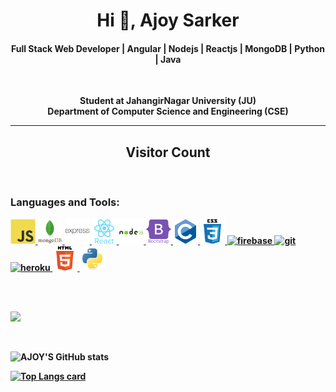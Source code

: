 <h1 align="center">Hi 👋, Ajoy Sarker</a></h1>
<h4 align="center">Full Stack Web Developer | Angular | Nodejs | Reactjs | MongoDB | Python | Java </h4> <br/>

<p align="center"> <b>Student at JahangirNagar University (JU) <b/><br/>
      Department of <b>Computer Science and Engineering (CSE)</b> </P>
<!--  <p align="center"> <img src="https://komarev.com/ghpvc/?username=AJOYSR" alt="kzirafi71" /> </p>     -->
 
 ---
<h2 align="center">Visitor Count</h2>
<p align="center">
  <img align="center" alt="" width="40%" src="https://profile-counter.glitch.me/AJOYSR/count.svg" />
</p>

<h3 align="left">Languages and Tools:</h3>
<p align="left">
      <a href="https://developer.mozilla.org/en-US/docs/Web/JavaScript" target="_blank"> <img src="https://raw.githubusercontent.com/devicons/devicon/master/icons/javascript/javascript-original.svg" alt="javascript" width="40" height="40"/> </a>
      <a href="https://www.mongodb.com/" target="_blank"> <img src="https://raw.githubusercontent.com/devicons/devicon/master/icons/mongodb/mongodb-original-wordmark.svg" alt="mongodb" width="40" height="40"/> </a>
      <a href="https://expressjs.com" target="_blank"> <img src="https://raw.githubusercontent.com/devicons/devicon/master/icons/express/express-original-wordmark.svg" alt="express" width="40" height="40"/> </a>
      <a href="https://reactjs.org/" target="_blank"> <img src="https://raw.githubusercontent.com/devicons/devicon/master/icons/react/react-original-wordmark.svg" alt="react" width="40" height="40"/> </a>
      <a href="https://nodejs.org" target="_blank"> <img src="https://raw.githubusercontent.com/devicons/devicon/master/icons/nodejs/nodejs-original-wordmark.svg" alt="nodejs" width="40" height="40"/> </a> <a href="https://www.python.org" target="_blank">
       <a href="https://getbootstrap.com" target="_blank"> <img src="https://raw.githubusercontent.com/devicons/devicon/master/icons/bootstrap/bootstrap-plain-wordmark.svg" alt="bootstrap" width="40" height="40"/> </a> <a href="https://www.cprogramming.com/" target="_blank"> <img src="https://raw.githubusercontent.com/devicons/devicon/master/icons/c/c-original.svg" alt="c" width="40" height="40"/> </a> <a href="https://www.w3schools.com/css/" target="_blank"> <img src="https://raw.githubusercontent.com/devicons/devicon/master/icons/css3/css3-original-wordmark.svg" alt="css3" width="40" height="40"/> </a>  <a href="https://firebase.google.com/" target="_blank"> <img src="https://www.vectorlogo.zone/logos/firebase/firebase-icon.svg" alt="firebase" width="40" height="40"/> </a> <a href="https://git-scm.com/" target="_blank"> <img src="https://www.vectorlogo.zone/logos/git-scm/git-scm-icon.svg" alt="git" width="40" height="40"/> </a> <a href="https://heroku.com" target="_blank"> <img src="https://www.vectorlogo.zone/logos/heroku/heroku-icon.svg" alt="heroku" width="40" height="40"/> </a> <a href="https://www.w3.org/html/" target="_blank"> <img src="https://raw.githubusercontent.com/devicons/devicon/master/icons/html5/html5-original-wordmark.svg" alt="html5" width="40" height="40"/> </a>  <img src="https://raw.githubusercontent.com/devicons/devicon/master/icons/python/python-original.svg" alt="python" width="40" height="40"/> </a></p> <br/><br/>

![](https://leetcard.jacoblin.cool/Ajoysrk?theme=unicorn)

<img align="center" src="https://github-readme-streak-stats.herokuapp.com/?user=AJOYSR&" alt="" /><br/>

![AJOY'S GitHub stats](https://github-readme-stats.vercel.app/api?username=AJOYSR&count_private=true)
<br/>

[![Top Langs card](https://github-readme-stats.vercel.app/api/top-langs/?username=AJOYSR&card_width=550)](https://github.com/AJOYSR/AJOYSR)
